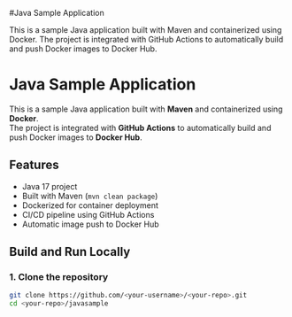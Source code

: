 #Java Sample Application

This is a sample Java application built with Maven and containerized using Docker.
The project is integrated with GitHub Actions to automatically build and push Docker images to Docker Hub.

# Java Sample Application   

This is a sample Java application built with **Maven** and containerized using **Docker**.  
The project is integrated with **GitHub Actions** to automatically build and push Docker images to **Docker Hub**.  

##  Features  
- Java 17 project  
- Built with Maven (`mvn clean package`)  
- Dockerized for container deployment  
- CI/CD pipeline using GitHub Actions  
- Automatic image push to Docker Hub  

## Build and Run Locally  

### 1. Clone the repository  
```bash
git clone https://github.com/<your-username>/<your-repo>.git
cd <your-repo>/javasample

